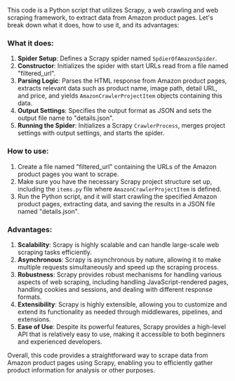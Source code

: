 This code is a Python script that utilizes Scrapy, a web crawling and web scraping framework, to extract data from Amazon product pages. Let's break down what it does, how to use it, and its advantages:

### What it does:
1. **Spider Setup**: Defines a Scrapy spider named `SpdierOfAmazonSpider`.
2. **Constructor**: Initializes the spider with start URLs read from a file named "filtered_url".
3. **Parsing Logic**: Parses the HTML response from Amazon product pages, extracts relevant data such as product name, image path, detail URL, and price, and yields `AmazonCrawlerProjectItem` objects containing this data.
4. **Output Settings**: Specifies the output format as JSON and sets the output file name to "details.json".
5. **Running the Spider**: Initializes a Scrapy `CrawlerProcess`, merges project settings with output settings, and starts the spider.

### How to use:
1. Create a file named "filtered_url" containing the URLs of the Amazon product pages you want to scrape.
2. Make sure you have the necessary Scrapy project structure set up, including the `items.py` file where `AmazonCrawlerProjectItem` is defined.
3. Run the Python script, and it will start crawling the specified Amazon product pages, extracting data, and saving the results in a JSON file named "details.json".

### Advantages:
1. **Scalability**: Scrapy is highly scalable and can handle large-scale web scraping tasks efficiently.
2. **Asynchronous**: Scrapy is asynchronous by nature, allowing it to make multiple requests simultaneously and speed up the scraping process.
3. **Robustness**: Scrapy provides robust mechanisms for handling various aspects of web scraping, including handling JavaScript-rendered pages, handling cookies and sessions, and dealing with different response formats.
4. **Extensibility**: Scrapy is highly extensible, allowing you to customize and extend its functionality as needed through middlewares, pipelines, and extensions.
5. **Ease of Use**: Despite its powerful features, Scrapy provides a high-level API that is relatively easy to use, making it accessible to both beginners and experienced developers.

Overall, this code provides a straightforward way to scrape data from Amazon product pages using Scrapy, enabling you to efficiently gather product information for analysis or other purposes.
